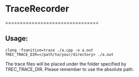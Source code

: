 # TraceRecorder
================================

## Usage: 
```
clang -fsanitize=trace ./a.cpp -o a.out
TREC_TRACE_DIR=</path/to/your/directory> ./a.out
```
The trace files will be placed under the folder specified by TREC_TRACE_DIR.
Please remember to use the absolute path.
